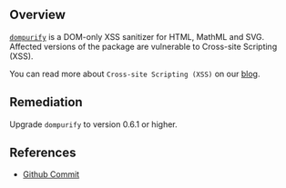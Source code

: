 ## Overview
[`dompurify`](https://www.npmjs.com/package/dompurify) is a DOM-only XSS sanitizer for HTML, MathML and SVG.
Affected versions of the package are vulnerable to Cross-site Scripting (XSS).

You can read more about `Cross-site Scripting (XSS)` on our [blog](https://snyk.io/blog/marked-xss-vulnerability/).

## Remediation
Upgrade `dompurify` to version 0.6.1 or higher.

## References
- [Github Commit](https://github.com/cure53/DOMPurify/commit/16e431f9749c7bc8c4e9ed438df1098d57b3aa2f)
